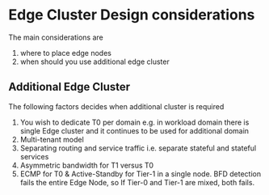 # Edge Cluster Design considerations

The main considerations are
1. where to place edge nodes
2. when should you use additional edge cluster

## Additional Edge Cluster
The following factors decides when additional cluster is required

1. You wish to dedicate T0 per domain e.g. in workload domain there is single Edge cluster and it continues to be used for additional domain
2. Multi-tenant model
3. Separating routing and service traffic i.e. separate stateful and stateful services
4. Asymmetric bandwidth for T1 versus T0
5. ECMP for T0 & Active-Standby for Tier-1 in a single node. BFD detection fails the entire Edge Node, so If Tier-0 and Tier-1 are mixed, both fails.